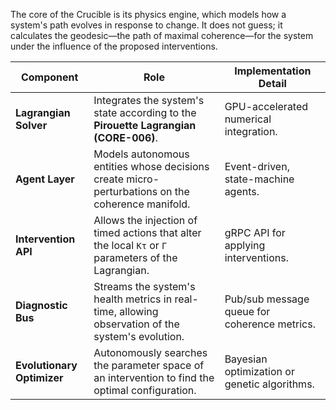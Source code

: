 The core of the Crucible is its physics engine, which models how a system's path evolves in response to change. It does not guess; it calculates the geodesic—the path of maximal coherence—for the system under the influence of the proposed interventions.

| Component                | Role                                                                                                 | Implementation Detail                      |
| ------------------------ | ---------------------------------------------------------------------------------------------------- | ------------------------------------------ |
| **Lagrangian Solver**    | Integrates the system's state according to the **Pirouette Lagrangian (CORE-006)**.                  | GPU-accelerated numerical integration.     |
| **Agent Layer**          | Models autonomous entities whose decisions create micro-perturbations on the coherence manifold.       | Event-driven, state-machine agents.        |
| **Intervention API**     | Allows the injection of timed actions that alter the local `Kτ` or `Γ` parameters of the Lagrangian.   | gRPC API for applying interventions.       |
| **Diagnostic Bus**       | Streams the system's health metrics in real-time, allowing observation of the system's evolution.      | Pub/sub message queue for coherence metrics. |
| **Evolutionary Optimizer** | Autonomously searches the parameter space of an intervention to find the optimal configuration.         | Bayesian optimization or genetic algorithms. |